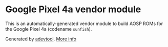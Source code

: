 # Google Pixel 4a vendor module

This is an automatically-generated vendor module to build AOSP ROMs for the Google Pixel 4a (codename `sunfish`).

Generated by [adevtool](https://github.com/kdrag0n/adevtool). [More info](https://github.com/kdrag0n/adevtool/blob/main/README.md)
